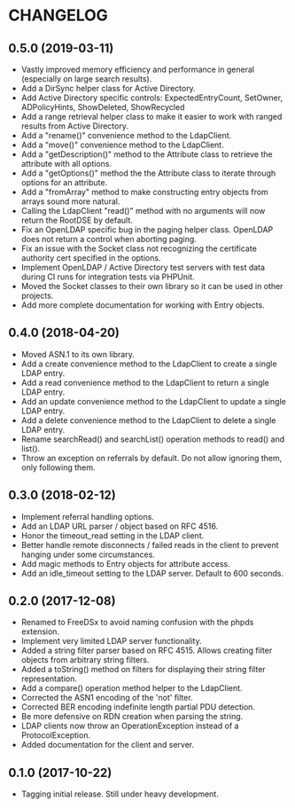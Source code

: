 CHANGELOG
=========

0.5.0 (2019-03-11)
------------------
* Vastly improved memory efficiency and performance in general (especially on large search results).
* Add a DirSync helper class for Active Directory.
* Add Active Directory specific controls: ExpectedEntryCount, SetOwner, ADPolicyHints, ShowDeleted, ShowRecycled
* Add a range retrieval helper class to make it easier to work with ranged results from Active Directory.
* Add a "rename()" convenience method to the LdapClient.
* Add a "move()" convenience method to the LdapClient.
* Add a "getDescription()" method to the Attribute class to retrieve the attribute with all options.
* Add a "getOptions()" method the the Attribute class to iterate through options for an attribute.
* Add a "fromArray" method to make constructing entry objects from arrays sound more natural.
* Calling the LdapClient "read()" method with no arguments will now return the RootDSE by default.
* Fix an OpenLDAP specific bug in the paging helper class. OpenLDAP does not return a control when aborting paging.
* Fix an issue with the Socket class not recognizing the certificate authority cert specified in the options.
* Implement OpenLDAP / Active Directory test servers with test data during CI runs for integration tests via PHPUnit.   
* Moved the Socket classes to their own library so it can be used in other projects.
* Add more complete documentation for working with Entry objects.

0.4.0 (2018-04-20)
------------------
* Moved ASN.1 to its own library.
* Add a create convenience method to the LdapClient to create a single LDAP entry.
* Add a read convenience method to the LdapClient to return a single LDAP entry.
* Add an update convenience method to the LdapClient to update a single LDAP entry.
* Add a delete convenience method to the LdapClient to delete a single LDAP entry.
* Rename searchRead() and searchList() operation methods to read() and list().
* Throw an exception on referrals by default. Do not allow ignoring them, only following them.

0.3.0 (2018-02-12)
------------------
* Implement referral handling options.
* Add an LDAP URL parser / object based on RFC 4516.
* Honor the timeout_read setting in the LDAP client.
* Better handle remote disconnects / failed reads in the client to prevent hanging under some circumstances.
* Add magic methods to Entry objects for attribute access.
* Add an idle_timeout setting to the LDAP server. Default to 600 seconds.

0.2.0 (2017-12-08)
------------------
* Renamed to FreeDSx to avoid naming confusion with the phpds extension.
* Implement very limited LDAP server functionality.
* Added a string filter parser based on RFC 4515. Allows creating filter objects from arbitrary string filters.
* Added a toString() method on filters for displaying their string filter representation.
* Add a compare() operation method helper to the LdapClient.
* Corrected the ASN1 encoding of the 'not' filter.
* Corrected BER encoding indefinite length partial PDU detection. 
* Be more defensive on RDN creation when parsing the string.
* LDAP clients now throw an OperationException instead of a ProtocolException.
* Added documentation for the client and server.

0.1.0 (2017-10-22)
------------------
* Tagging initial release. Still under heavy development.

